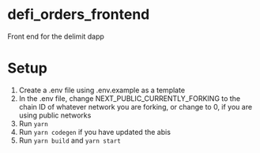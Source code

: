 # defi_orders_frontend
Front end for the delimit dapp

# Setup

1) Create a .env file using .env.example as a template
2) In the .env file, change NEXT_PUBLIC_CURRENTLY_FORKING to the chain ID of whatever network you are forking, or change to 0, if you are using public networks
3) Run `yarn`
4) Run `yarn codegen` if you have updated the abis
5) Run `yarn build` and `yarn start`
